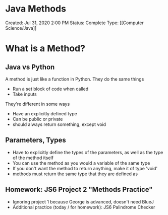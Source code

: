 # Java Methods

Created: Jul 31, 2020 2:00 PM
Status: Complete
Type: [[Computer Science/Java]]

# What is a Method?

## Java vs Python

A method is just like a function in Python. They do the same things

- Run a set block of code when called
- Take inputs

They're different in some ways

- Have an explicitly defined type
- Can be public or private
- should always return something, except void

## Parameters, Types

- Have to explicitly define the types of the parameters, as well as the type of the method itself
- You can use the method as you would a variable of the same type
- If you don't want the method to return anything, make it of type 'void'
- methods must return the same type that they are defined as

## Homework: JS6 Project 2 "Methods Practice"

- Ignoring project 1 because George is advanced, doesn't need BlueJ
- Additional practice (today / for homework): JS6 Palindrome Checker